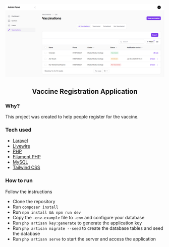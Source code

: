 ![Project screenshot](./public/images/project-screenshot.PNG)

<h2 align="center">Vaccine Registration Application</h2>

### Why?
This project was created to help people register for the vaccine.

### Tech used

- [Laravel](https://laravel.com)
- [Livewire](https://laravel-livewire.com)
- [PHP](https://www.php.net)
- [Filament PHP](https://filamentphp.com)
- [MySQL](https://www.mysql.com)
- [Tailwind CSS](https://tailwindcss.com)

### How to run
Follow the instructions

- Clone the repository
- Run `composer install`
- Run `npm install && npm run dev`
- Copy the `.env.example` file to `.env` and configure your database
- Run `php artisan key:generate` to generate the application key
- Run `php artisan migrate --seed` to create the database tables and seed the database
- Run `php artisan serve` to start the server and access the application



